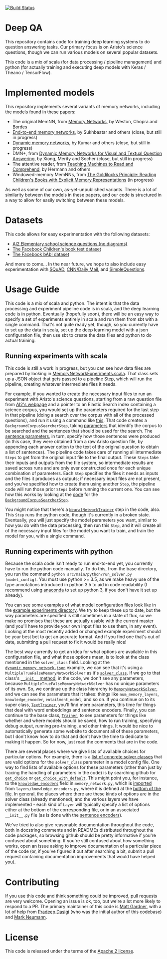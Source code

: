 [![Build Status](https://semaphoreci.com/api/v1/projects/b3480192-615d-4981-ba34-62afeb9d9ae6/953929/shields_badge.svg)](https://semaphoreci.com/allenai/deep_qa)

# Deep QA

This repository contains code for training deep learning systems to do question answering tasks.
Our primary focus is on Aristo's science questions, though we can run various models on several
popular datasets.

This code is a mix of scala (for data processing / pipeline management) and python (for actually
training and executing deep models with Keras / Theano / TensorFlow).

# Implemented models

This repository implements several variants of memory networks, including the models found in these papers:

- The original MemNN, from [Memory Networks](https://arxiv.org/abs/1410.3916), by Weston, Chopra and Bordes
- [End-to-end memory networks](https://www.semanticscholar.org/paper/End-To-End-Memory-Networks-Sukhbaatar-Szlam/10ebd5c40277ecba4ed45d3dc12f9f1226720523), by Sukhbaatar and others (close, but still in progress)
- [Dynamic memory networks](https://www.semanticscholar.org/paper/Ask-Me-Anything-Dynamic-Memory-Networks-for-Kumar-Irsoy/04ee77ef1143af8b19f71c63b8c5b077c5387855), by Kumar and others (close, but still in progress)
- DMN+, from [Dynamic Memory Networks for Visual and Textual Question Answering](https://www.semanticscholar.org/paper/Dynamic-Memory-Networks-for-Visual-and-Textual-Xiong-Merity/b2624c3cb508bf053e620a090332abce904099a1), by Xiong, Merity and Socher (close, but still in progress)
- The attentive reader, from [Teaching Machines to Read and Comprehend](https://www.semanticscholar.org/paper/Teaching-Machines-to-Read-and-Comprehend-Hermann-Kocisk%C3%BD/2cb8497f9214735ffd1bd57db645794459b8ff41), by Hermann and others
- Windowed-memory MemNNs, from [The Goldilocks Principle: Reading Children's Books with Explicit Memory Representations](https://www.semanticscholar.org/paper/The-Goldilocks-Principle-Reading-Children-s-Books-Hill-Bordes/1ee46c3b71ebe336d0b278de9093cfca7af7390b) (in progress)

As well as some of our own, as-yet-unpublished variants.  There is a lot of similarity between the models in these papers, and our code is structured in a way to allow for easily switching between these models.

# Datasets

This code allows for easy experimentation with the following datasets:

- [AI2 Elementary school science questions (no diagrams)](http://allenai.org/data.html)
- [The Facebook Children's book test dataset](https://research.facebook.com/research/babi/#cbt)
- [The Facebook bAbI dataset](https://research.facebook.com/research/babi/)

And more to come...  In the near future, we hope to also include easy experimentation with
[SQuAD](https://rajpurkar.github.io/SQuAD-explorer/), [CNN/Daily
Mail](http://cs.nyu.edu/~kcho/DMQA/), and
[SimpleQuestions](https://research.facebook.com/research/babi/).

# Usage Guide

This code is a mix of scala and python.  The intent is that the data processing and experiment
pipeline code is in scala, and the deep learning code is in python.  Eventually (hopefully soon),
there will be an easy way to specify a set of experiments entirely in scala and run them from sbt
with a single command.  That's not quite ready yet, though, so you currently have to set up the
data in scala, set up the deep learning model with a json configuration file, then use sbt to
create the data files and python to do actual training.

## Running experiments with scala

This code is still a work in progress, but you can see how data files are prepared by looking in
[MemoryNetworkExperiments.scala](https://github.com/allenai/deep_qa/blob/master/src/main/scala/org/allenai/deep_qa/experiments/MemoryNetworkExperiments.scala).
That class sets up a JSON object that gets passed to a pipeline Step, which will run the pipeline,
creating whatever intermediate files it needs.

For example, if you wanted to create the necessary input files to run an experiment with Aristo's
science questions, starting from a raw question file from [AI2's
webpage](http://allenai.org/data.html) and a pointer to an Elastic Search index containing a
science corpus, you would set up the parameters required for the last step in that pipeline (doing
a search over the corpus with all of the processed questions), and run it using a command like
[this](https://github.com/allenai/deep_qa/blob/089954f5713b4b91d5a0b73c375d5d2983383772/src/main/scala/org/allenai/deep_qa/experiments/MemoryNetworkExperiments.scala#L188).
That code creates a `BackgroundCorpusSearcherStep`, taking
[parameters](https://github.com/allenai/deep_qa/blob/089954f5713b4b91d5a0b73c375d5d2983383772/src/main/scala/org/allenai/deep_qa/experiments/MemoryNetworkExperiments.scala#L123)
that identify the corpus to be searched and the sentences that should be used for the search.  The
[sentence
parameters](https://github.com/allenai/deep_qa/blob/089954f5713b4b91d5a0b73c375d5d2983383772/src/main/scala/org/allenai/deep_qa/experiments/MemoryNetworkExperiments.scala#L108),
in turn, specify how those sentences were produced (in this case, they were obtained from a raw
Aristo question file, by appending each answer option to the text of the original question to
obtain a list of sentences).  The pipeline code takes care of running all intermediate `Steps` to
get from the original input file to the final output.  These `Steps` take their inputs and outputs
from the file system, so intermediate results are saved across runs and are only ever constructed
once for each unique combination of parameters.  Each `Step` specifies the files it needs as inputs
and the files it produces as outputs; if necessary input files are not present, and you've
specified how to create them using another `Step`, the pipeline code will run those prior `Steps`
before running the current one.  You can see how this works by looking at the
[code](https://github.com/allenai/deep_qa/blob/089954f5713b4b91d5a0b73c375d5d2983383772/src/main/scala/org/allenai/deep_qa/pipeline/BackgroundCorpusSearcherStep.scala#L94)
for the
[`BackgroundCorpusSearcherStep`](https://github.com/allenai/deep_qa/blob/089954f5713b4b91d5a0b73c375d5d2983383772/src/main/scala/org/allenai/deep_qa/pipeline/BackgroundCorpusSearcherStep.scala#L51-L60).

You might notice that there's a
[`NeuralNetworkTrainer`](https://github.com/allenai/deep_qa/blob/089954f5713b4b91d5a0b73c375d5d2983383772/src/main/scala/org/allenai/deep_qa/pipeline/NeuralNetworkTrainer.scala)
step in the code, also.  This `Step` runs the python code, though it's currently in a broken
state.  Eventually, you will just specify the model parameters you want, similar to how you do with
the data processing, then run this `Step`, and it will create all of the necessary input files for
the model you want to train, and train the model for you, with a single command.

## Running experiments with python

Because the scala code isn't ready to run end-to-end yet, you currently have to run the python code
manually.  To do this, from the base directory, you run the command `python
src/main/python/run_solver.py [model_config]`.  You must use python >= 3.5, as we make heavy use of
the type annotations introduced in python 3.5 to aid in code readability (I recommend using
[anaconda](https://www.continuum.io/downloads) to set up python 3, if you don't have it set up
already).

You can see some examples of what model configuration files look like in the [example
experiments directory](https://github.com/allenai/deep_qa/tree/master/example_experiments).  We
try to keep these up to date, but the way parameters are specified is still sometimes in a state
of flux, so we make no promises that these are actually usable with the current master (and you'll
have to provide your own input files to use them, in any event).  Looking at the most recently
added or changed example experiment should be your best bet to get an accurate format.  And if you
find one that's out of date, submitting a pull request to fix it would be really nice!

The best way currently to get an idea for what options are available in this configuration file,
and what those options mean, is to look at the class mentioned in the `solver_class` field.
Looking at the
[`dynamic_memory_network.json`](https://github.com/allenai/deep_qa/blob/932849e8b3ebec6882680231924248669cc19758/example_experiments/dynamic_memory_network.json)
example, we can see that it's using a `MultipleTrueFalseMemoryNetworkSolver` as it's
[`solver_class`](https://github.com/allenai/deep_qa/blob/932849e8b3ebec6882680231924248669cc19758/example_experiments/dynamic_memory_network.json#L2).
If we go to that class's [`__init__`
method](https://github.com/allenai/deep_qa/blob/932849e8b3ebec6882680231924248669cc19758/src/main/python/deep_qa/solvers/with_memory/multiple_true_false_memory_network.py#L31),
in the code, we don't see any parameters, because `MultipleTrueFalseMemoryNetworkSolver` has no
unique parameters of its own.  So, we continue up the class hierarchy to
[`MemoryNetworkSolver`](https://github.com/allenai/deep_qa/blob/932849e8b3ebec6882680231924248669cc19758/src/main/python/deep_qa/solvers/with_memory/memory_network.py#L69),
and we can see the parameters that it takes: things like `num_memory_layers`, `knowledge_encoder`,
`entailment_model`, and so on.  If you continue on to its super class,
[`TextTrainer`](https://github.com/allenai/deep_qa/blob/932849e8b3ebec6882680231924248669cc19758/src/main/python/deep_qa/training/text_trainer.py#L32),
you'll find more parameters, this time for things that deal with word embeddings and sentence
encoders.  Finally, you can continue to the base class,
[`Trainer`](https://github.com/allenai/deep_qa/blob/932849e8b3ebec6882680231924248669cc19758/src/main/python/deep_qa/training/text_trainer.py#L32),
to see parameters for things like whether and where models should be saved, how to run training,
specifying debug output, running pre-training, and other things.  It would be nice to automatically
generate some website to document all of these parameters, but I don't know how to do that and
don't have the time to dedicate to making it happen.  So for now, just read the comments that are
in the code.

There are several places where we give lists of available choices for particular options.  For
example, there is a [list of concrete
solver classes](https://github.com/allenai/deep_qa/blob/932849e8b3ebec6882680231924248669cc19758/src/main/python/deep_qa/solvers/__init__.py#L15-L24)
that are valid options for the `solver_class` parameter in a model config file.  One way to find
lists of available options for these parameters (other than just by tracing the handling of
parameters in the code) is by searching github for
[`get_choice`](https://github.com/allenai/deep_qa/search?utf8=%E2%9C%93&q=get_choice) or
[`get_choice_with_default`](https://github.com/allenai/deep_qa/search?utf8=%E2%9C%93&q=get_choice_with_default).
This might point you, for instance, to the
[`knowledge_encoders`](https://github.com/allenai/deep_qa/blob/932849e8b3ebec6882680231924248669cc19758/src/main/python/deep_qa/solvers/with_memory/memory_network.py#L217)
field in `memory_network.py`, which is
[imported](https://github.com/allenai/deep_qa/blob/932849e8b3ebec6882680231924248669cc19758/src/main/python/deep_qa/solvers/with_memory/memory_network.py#L17)
from `layers/knowledge_encoders.py`, where it is defined at the [bottom of the
file](https://github.com/allenai/deep_qa/blob/932849e8b3ebec6882680231924248669cc19758/src/main/python/deep_qa/layers/knowledge_encoders.py#L75-L77).
In general, the places where there are these kinds of options are in the solver class (already
mentioned), and the various layers we have implemented - each kind of `Layer` will typically
specify a list of options either at the bottom of the corresponding file, or in an associated
`__init__.py` file (as is done with the [sentence
encoders](https://github.com/allenai/deep_qa/blob/932849e8b3ebec6882680231924248669cc19758/src/main/python/deep_qa/layers/encoders/__init__.py)).

We've tried to also give reasonable documentation throughout the code, both in docstring comments
and in READMEs distributed throughout the code packages, so browsing github should be pretty
informative if you're confused about something.  If you're still confused about how something
works, open an issue asking to improve documentation of a particular piece of the code (or, if
you've figured it out after searching a bit, submit a pull request containing documentation
improvements that would have helped you).

# Contributing

If you use this code and think something could be improved, pull requests are very welcome.
Opening an issue is ok, too, but we're a lot more likely to respond to a PR.  The primary
maintainer of this code is [Matt Gardner](https://matt-gardner.github.io/), with a lot of help
from [Pradeep Dasigi](http://www.cs.cmu.edu/~pdasigi/) (who was the initial author of this
codebase) and [Mark Neumann](http://markneumann.xyz/).

# License

This code is released under the terms of the [Apache 2 license](https://www.apache.org/licenses/LICENSE-2.0).
